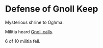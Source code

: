 # Defense of Gnoll Keep

Mysterious shrine to Oghma.


Militia heard [Gnoll calls](https://www.soundsnap.com/tags/hyena).

6 of 10 militia fell.


  
